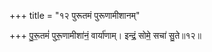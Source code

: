 +++
title = "१२ पुरूतमं पुरूणामीशानम्"

+++
पु॒रू॒तमं॑ पुरू॒णामीशा॑नं॒ वार्या॑णाम्। इन्द्रं॒ सोमे॒ सचा॑ सु॒ते॥१२॥